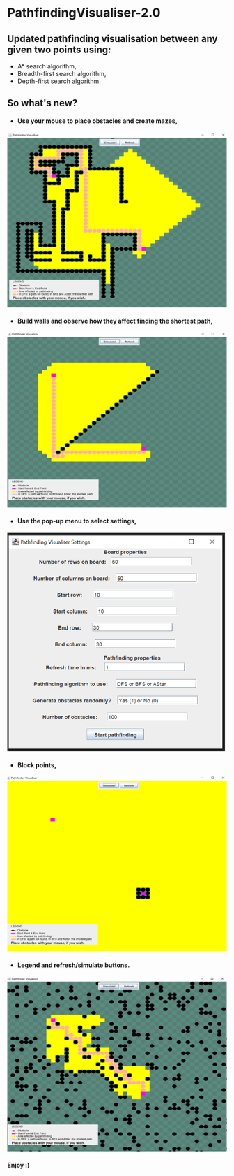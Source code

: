 # PathfindingVisualiser-2.0
## Updated pathfinding visualisation between any given two points using:
* A* search algorithm,
* Breadth-first search algorithm,
* Depth-first search algorithm.

## So what's new?
* #### Use your mouse to place obstacles and create mazes,

<img src="https://github.com/basiav/PathfindingVisualiser-2.0/blob/master/CreateMazes.png" data-canonical-src="https://github.com/basiav/PathfindingVisualiser-2.0/blob/master/CreateMazes.png" width="550" height="400" />

* #### Build walls and observe how they affect finding the shortest path,

<img src="https://github.com/basiav/PathfindingVisualiser-2.0/blob/master/BuildWalls.png" data-canonical-src="https://github.com/basiav/PathfindingVisualiser-2.0/blob/master/BuildWalls.png" width="550" height="400" />

* #### Use the pop-up menu to select settings,

<img src="https://github.com/basiav/PathfindingVisualiser-2.0/blob/master/PopUpMenu.png" data-canonical-src="https://github.com/basiav/PathfindingVisualiser-2.0/blob/master/PopUpMenu.png" width="500" height="500" />

* #### Block points,

<img src="https://github.com/basiav/PathfindingVisualiser-2.0/blob/master/BlockPoints.png" data-canonical-src="https://github.com/basiav/PathfindingVisualiser-2.0/blob/master/BlockPoints.png" width="550" height="400" />

* #### Legend and refresh/simulate buttons.

<img src="https://github.com/basiav/PathfindingVisualiser-2.0/blob/master/Obstacles.png" data-canonical-src="https://github.com/basiav/PathfindingVisualiser-2.0/blob/master/Obstacles.png" width="550" height="400" />

#### Enjoy :)
